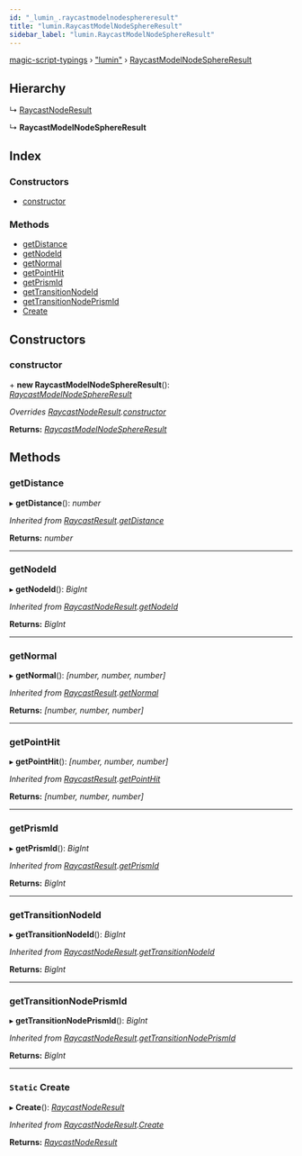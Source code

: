 ```yaml
---
id: "_lumin_.raycastmodelnodesphereresult"
title: "lumin.RaycastModelNodeSphereResult"
sidebar_label: "lumin.RaycastModelNodeSphereResult"
---
```


[magic-script-typings](../index.md) › [&quot;lumin&quot;](../modules/_lumin_.md) › [RaycastModelNodeSphereResult](_lumin_.raycastmodelnodesphereresult.md)

## Hierarchy

  ↳ [RaycastNodeResult](_lumin_.raycastnoderesult.md)

  ↳ **RaycastModelNodeSphereResult**

## Index

### Constructors

* [constructor](_lumin_.raycastmodelnodesphereresult.md#constructor)

### Methods

* [getDistance](_lumin_.raycastmodelnodesphereresult.md#getdistance)
* [getNodeId](_lumin_.raycastmodelnodesphereresult.md#getnodeid)
* [getNormal](_lumin_.raycastmodelnodesphereresult.md#getnormal)
* [getPointHit](_lumin_.raycastmodelnodesphereresult.md#getpointhit)
* [getPrismId](_lumin_.raycastmodelnodesphereresult.md#getprismid)
* [getTransitionNodeId](_lumin_.raycastmodelnodesphereresult.md#gettransitionnodeid)
* [getTransitionNodePrismId](_lumin_.raycastmodelnodesphereresult.md#gettransitionnodeprismid)
* [Create](_lumin_.raycastmodelnodesphereresult.md#static-create)

## Constructors

###  constructor

\+ **new RaycastModelNodeSphereResult**(): *[RaycastModelNodeSphereResult](_lumin_.raycastmodelnodesphereresult.md)*

*Overrides [RaycastNodeResult](_lumin_.raycastnoderesult.md).[constructor](_lumin_.raycastnoderesult.md#constructor)*

**Returns:** *[RaycastModelNodeSphereResult](_lumin_.raycastmodelnodesphereresult.md)*

## Methods

###  getDistance

▸ **getDistance**(): *number*

*Inherited from [RaycastResult](_lumin_.raycastresult.md).[getDistance](_lumin_.raycastresult.md#getdistance)*

**Returns:** *number*

___

###  getNodeId

▸ **getNodeId**(): *BigInt*

*Inherited from [RaycastNodeResult](_lumin_.raycastnoderesult.md).[getNodeId](_lumin_.raycastnoderesult.md#getnodeid)*

**Returns:** *BigInt*

___

###  getNormal

▸ **getNormal**(): *[number, number, number]*

*Inherited from [RaycastResult](_lumin_.raycastresult.md).[getNormal](_lumin_.raycastresult.md#getnormal)*

**Returns:** *[number, number, number]*

___

###  getPointHit

▸ **getPointHit**(): *[number, number, number]*

*Inherited from [RaycastResult](_lumin_.raycastresult.md).[getPointHit](_lumin_.raycastresult.md#getpointhit)*

**Returns:** *[number, number, number]*

___

###  getPrismId

▸ **getPrismId**(): *BigInt*

*Inherited from [RaycastResult](_lumin_.raycastresult.md).[getPrismId](_lumin_.raycastresult.md#getprismid)*

**Returns:** *BigInt*

___

###  getTransitionNodeId

▸ **getTransitionNodeId**(): *BigInt*

*Inherited from [RaycastNodeResult](_lumin_.raycastnoderesult.md).[getTransitionNodeId](_lumin_.raycastnoderesult.md#gettransitionnodeid)*

**Returns:** *BigInt*

___

###  getTransitionNodePrismId

▸ **getTransitionNodePrismId**(): *BigInt*

*Inherited from [RaycastNodeResult](_lumin_.raycastnoderesult.md).[getTransitionNodePrismId](_lumin_.raycastnoderesult.md#gettransitionnodeprismid)*

**Returns:** *BigInt*

___

### `Static` Create

▸ **Create**(): *[RaycastNodeResult](_lumin_.raycastnoderesult.md)*

*Inherited from [RaycastNodeResult](_lumin_.raycastnoderesult.md).[Create](_lumin_.raycastnoderesult.md#static-create)*

**Returns:** *[RaycastNodeResult](_lumin_.raycastnoderesult.md)*